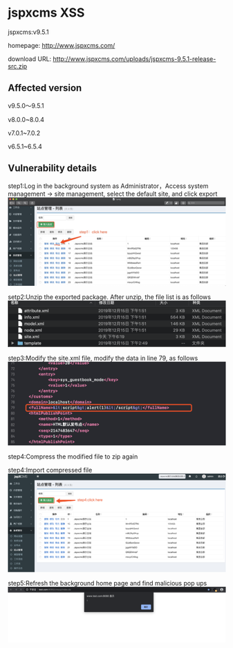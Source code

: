
# jspxcms XSS
jspxcms:v9.5.1

homepage: http://www.jspxcms.com/

download URL: http://www.jspxcms.com/uploads/jspxcms-9.5.1-release-src.zip

## Affected version
v9.5.0～9.5.1

v8.0.0~8.0.4

v7.0.1~7.0.2

v6.5.1~6.5.4

## Vulnerability details
step1:Log in the background system as Administrator，Access system management -> site management, select the default site, and click export
![](https://github.com/rebic/jspxcms/blob/master/11.png)

setp2:Unzip the exported package. After unzip, the file list is as follows
![](https://github.com/rebic/jspxcms/blob/master/12.png)

step3:Modify the site.xml file, modify the data in line 79, as follows
![](https://github.com/rebic/jspxcms/blob/master/xss.png)


step4:Compress the modified file to zip again

step4:Import compressed file
![](https://github.com/rebic/jspxcms/blob/master/15.png)

step5:Refresh the background home page and find malicious pop ups
![](https://github.com/rebic/jspxcms/blob/master/alert.png)
